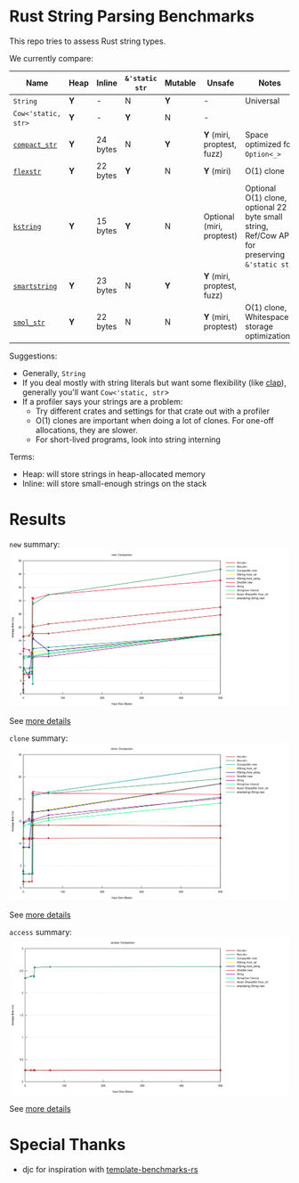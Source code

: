 # Rust String Parsing Benchmarks

This repo tries to assess Rust string types.

We currently compare:

Name                                                  | Heap  | Inline   | `&'static str` | Mutable | Unsafe | Notes
------------------------------------------------------|-------|----------|----------------|---------|--------|-----
`String`                                              | **Y** | \-       | N              | **Y**   | \-     | Universal
`Cow<'static, str>`                                   | **Y** | \-       | **Y**          | N       | \-     |
[`compact_str`](https://crates.io/crates/compact_str) | **Y** | 24 bytes | N              | **Y**   | **Y** (miri, proptest, fuzz)  | Space optimized for `Option<_>`
[`flexstr`](https://crates.io/crates/flexstr)         | **Y** | 22 bytes | **Y**          | N       | **Y** (miri) | O(1) clone
[`kstring`](https://crates.io/crates/kstring)         | **Y** | 15 bytes | **Y**          | N       | Optional (miri, proptest)  | Optional O(1) clone, optional 22 byte small string, Ref/Cow API for preserving `&'static str`
[`smartstring`](https://crates.io/crates/smartstring) | **Y** | 23 bytes | N              | **Y**   | **Y** (miri, proptest, fuzz)  |
[`smol_str`](https://crates.io/crates/smol_str)       | **Y** | 22 bytes | N              | N       | **Y** (miri, proptest)  | O(1) clone, Whitespace storage optimizations

Suggestions:
- Generally, `String`
- If you deal mostly with string literals but want some flexibility (like
  [clap](https://github.com/clap-rs/clap/)), generally you'll want
  `Cow<'static, str`>
- If a profiler says your strings are a problem:
  - Try different crates and settings for that crate out with a profiler
  - O(1) clones are important when doing a lot of clones.  For one-off allocations, they are slower.
  - For short-lived programs, look into string interning

Terms:
- Heap: will store strings in heap-allocated memory
- Inline: will store small-enough strings on the stack

# Results

`new` summary:
[![`new`](runs/2022-03-30/new/report/lines.svg)](https://htmlpreview.github.io/?https://github.com/epage/string-benchmarks-rs/blob/master/runs/2022-03-30/new/report/index.html)

See [more details](https://htmlpreview.github.io/?https://github.com/epage/string-benchmarks-rs/blob/master/runs/2022-03-30/new/report/index.html)

`clone` summary:
[![`clone`](runs/2022-03-30/clone/report/lines.svg)](https://htmlpreview.github.io/?https://github.com/epage/string-benchmarks-rs/blob/master/runs/2022-03-30/clone/report/index.html)

See [more details](https://htmlpreview.github.io/?https://github.com/epage/string-benchmarks-rs/blob/master/runs/2022-03-30/clone/report/index.html)

`access` summary:
[![`access`](runs/2022-03-30/access/report/lines.svg)](https://htmlpreview.github.io/?https://github.com/epage/string-benchmarks-rs/blob/master/runs/2022-03-30/access/report/index.html)

See [more details](https://htmlpreview.github.io/?https://github.com/epage/string-benchmarks-rs/blob/master/runs/2022-03-30/access/report/index.html)

# Special Thanks

- djc for inspiration with [template-benchmarks-rs](https://github.com/djc/template-benchmarks-rs)
